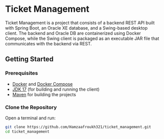 # Ticket Management

Ticket Management is a project that consists of a backend REST API built with Spring Boot, an Oracle XE database, and a Swing-based desktop client. The backend and Oracle DB are containerized using Docker Compose, while the Swing client is packaged as an executable JAR file that communicates with the backend via REST.

## Getting Started

### Prerequisites

- [Docker](https://www.docker.com/) and [Docker Compose](https://docs.docker.com/compose/)
- [JDK 17](https://adoptium.net/) (for building and running the client)
- [Maven](https://maven.apache.org/) for building the projects

### Clone the Repository

Open a terminal and run:

```bash
git clone https://github.com/Hamzaafroukh321/ticket_management.git
cd ticket_management
```
